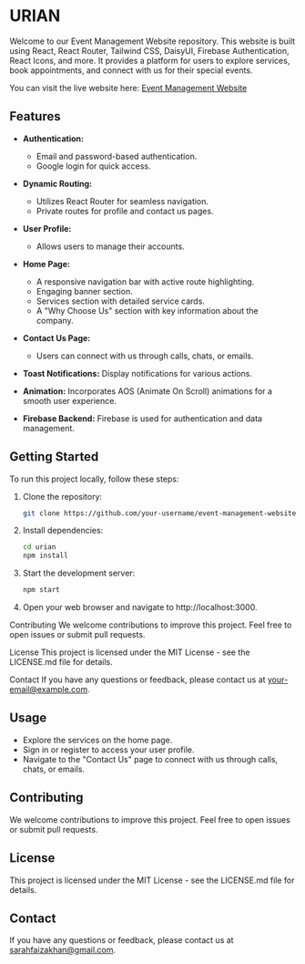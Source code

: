 # URIAN

Welcome to our Event Management Website repository. This website is built using React, React Router, Tailwind CSS, DaisyUI, Firebase Authentication, React Icons, and more. It provides a platform for users to explore services, book appointments, and connect with us for their special events.

You can visit the live website here: [Event Management Website](https://urian-c80f2.web.app)

## Features

- **Authentication:**
  - Email and password-based authentication.
  - Google login for quick access.

- **Dynamic Routing:**
  - Utilizes React Router for seamless navigation.
  - Private routes for profile and contact us pages.

- **User Profile:**
  - Allows users to manage their accounts.

- **Home Page:**
  - A responsive navigation bar with active route highlighting.
  - Engaging banner section.
  - Services section with detailed service cards.
  - A "Why Choose Us" section with key information about the company.

- **Contact Us Page:**
  - Users can connect with us through calls, chats, or emails.

- **Toast Notifications:** Display notifications for various actions.

- **Animation:** Incorporates AOS (Animate On Scroll) animations for a smooth user experience.

- **Firebase Backend:** Firebase is used for authentication and data management.

## Getting Started

To run this project locally, follow these steps:

1. Clone the repository:
   ```bash
   git clone https://github.com/your-username/event-management-website.git
2. Install dependencies:
   ```bash
   cd urian
   npm install

3. Start the development server:
   ```bash
   npm start

4. Open your web browser and navigate to http://localhost:3000.



Contributing
We welcome contributions to improve this project. Feel free to open issues or submit pull requests.

License
This project is licensed under the MIT License - see the LICENSE.md file for details.

Contact
If you have any questions or feedback, please contact us at your-email@example.com.



## Usage
  - Explore the services on the home page.
  - Sign in or register to access your user profile.
  - Navigate to the "Contact Us" page to connect with us through calls, chats, or emails.

## Contributing
We welcome contributions to improve this project. Feel free to open issues or submit pull requests.
## License
This project is licensed under the MIT License - see the LICENSE.md file for details.
## Contact
If you have any questions or feedback, please contact us at sarahfaizakhan@gmail.com.